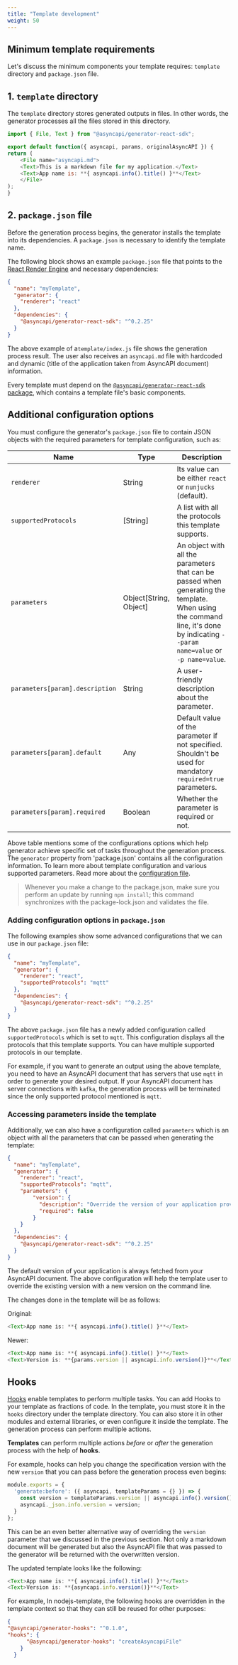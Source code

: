 ```yaml
---
title: "Template development"
weight: 50
---
```


## Minimum template requirements

Let's discuss the minimum components your template requires: `template` directory and `package.json` file.

## 1. `template` directory

The `template` directory stores generated outputs in files. In other words, the generator processes all the files stored in this directory.

```js
import { File, Text } from "@asyncapi/generator-react-sdk";

export default function({ asyncapi, params, originalAsyncAPI }) {
return (
    <File name="asyncapi.md">
    <Text>This is a markdown file for my application.</Text>
    <Text>App name is: **{ asyncapi.info().title() }**</Text>
    </File>
);
}
```
## 2. `package.json` file

Before the generation process begins, the generator installs the template into its dependencies. A `package.json` is necessary to identify the template name.

The following block shows an example `package.json` file that points to the [React Render Engine](react-render-engine.md) and necessary dependencies:

```json
{
  "name": "myTemplate",
  "generator": {
    "renderer": "react"
  },
  "dependencies": {
    "@asyncapi/generator-react-sdk": "^0.2.25"
  }
}
```

The above example of a`template/index.js` file shows the generation process result. The user also receives an `asyncapi.md` file with hardcoded and dynamic (title of the application taken from AsyncAPI document) information.

Every template must depend on the [`@asyncapi/generator-react-sdk` package](https://github.com/asyncapi/generator-react-sdk), which contains a template file's basic components.

## Additional configuration options

You must configure the generator's `package.json` file to contain JSON objects with the required parameters for template configuration, such as:

|Name|Type|Description|
|---|---|---|
|`renderer`| String | Its value can be either `react` or `nunjucks` (default).
|`supportedProtocols`| [String] | A list with all the protocols this template supports.
|`parameters`| Object[String, Object] | An object with all the parameters that can be passed when generating the template. When using the command line, it's done by indicating `--param name=value` or `-p name=value`.
|`parameters[param].description`| String | A user-friendly description about the parameter.
|`parameters[param].default`| Any | Default value of the parameter if not specified. Shouldn't be used for mandatory `required=true` parameters.
|`parameters[param].required`| Boolean | Whether the parameter is required or not.

Above table mentions some of the configurations options which help generator achieve specific set of tasks throughout the generation process. The `generator` property from 'package.json' contains all the configuration information. To learn more about template configuration and various supported parameters. Read more about the [configuration file](configuration-file.md).

> Whenever you make a change to the package.json, make sure you perform an update by running `npm install`;  this command synchronizes with the package-lock.json and validates the file.

### Adding configuration options in `package.json` 

The following examples show some advanced configurations that we can use in our `package.json` file:

```json
{
  "name": "myTemplate",
  "generator": {
    "renderer": "react",
    "supportedProtocols": "mqtt"
  },
  "dependencies": {
    "@asyncapi/generator-react-sdk": "^0.2.25"
  }
}
```
The above `package.json` file has a newly added configuration called `supportedProtocols` which is set to `mqtt`. This configuration displays all the protocols that this template supports. You can have multiple supported protocols in our template. 

For example, if you want to generate an output using the above template, you need to have an AsyncAPI document that has servers that use `mqtt` in order to generate your desired output. If your AsyncAPI document has server connections with `kafka`, the generation process will be terminated since the only supported protocol mentioned is `mqtt`. 

### Accessing parameters inside the template

Additionally, we can also have a configuration called `parameters` which is an object with all the parameters that can be passed when generating the template:

```json
{
  "name": "myTemplate",
  "generator": {
    "renderer": "react",
    "supportedProtocols": "mqtt",
    "parameters": {
        "version": {
          "description": "Override the version of your application provided under `info.version` location in the AsyncAPI document.",
          "required": false
        }
    }
  },
  "dependencies": {
    "@asyncapi/generator-react-sdk": "^0.2.25"
  }
}
```

The default version of your application is always fetched from your AsyncAPI document. The above configuration will help the template user to override the existing version with a new version on the command line.

The changes done in the template will be as follows:

Original:

```js
<Text>App name is: **{ asyncapi.info().title() }**</Text>
```

Newer:

```js
<Text>App name is: **{ asyncapi.info().title() }**</Text>
<Text>Version is: **{params.version || asyncapi.info.version()}**</Text>
```

## Hooks

[Hooks](hooks.md) enable templates to perform multiple tasks. You can add Hooks to your template as fractions of code. In the template, you must store it in the `hooks` directory under the template directory. You can also store it in other modules and external libraries, or even configure it inside the template. The generation process can perform multiple actions.

**Templates** can perform multiple actions _before_ or _after_ the generation process with the help of **hooks**.

For example, hooks can help you change the specification version with the new `version` that you can pass before the generation process even begins:

```js
module.exports = {
  'generate:before': ({ asyncapi, templateParams = {} }) => {
    const version = templateParams.version || asyncapi.info().version();
    asyncapi._json.info.version = version;
  }
};
```
This can be an even better alternative way of overriding the `version` parameter that we discussed in the previous section. Not only a markdown document will be generated but also the AsyncAPI file that was passed to the generator will be returned with the overwritten version.

The updated template looks like the following:

```js
<Text>App name is: **{ asyncapi.info().title() }**</Text>
<Text>Version is: **{asyncapi.info.version()}**</Text>
```

For example, In nodejs-template, the following hooks are overridden in the template context so that they can still be reused for other purposes:

```json
{
"@asyncapi/generator-hooks": "^0.1.0",
"hooks": {
      "@asyncapi/generator-hooks": "createAsyncapiFile"
    }
  }
```




